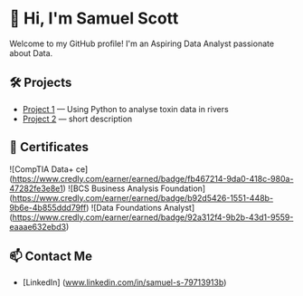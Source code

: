 # 👋 Hi, I'm Samuel Scott

Welcome to my GitHub profile! I'm an Aspiring Data Analyst passionate about Data.

## 🛠 Projects
- [Project 1](https://github.com/sjscott18/sjscott18/blob/main/Environmental%20Toxin%20Analysis%20in%20River%20Systems.ipynb) — Using Python to analyse toxin data in rivers
- [Project 2](https://github.com/yourproject) — short description

## 🧰 Certificates
![CompTIA Data+ ce] (https://www.credly.com/earner/earned/badge/fb467214-9da0-418c-980a-47282fe3e8e1)
![BCS Business Analysis Foundation] (https://www.credly.com/earner/earned/badge/b92d5426-1551-448b-9b6e-4b855ddd79ff)
![Data Foundations Analyst] (https://www.credly.com/earner/earned/badge/92a312f4-9b2b-43d1-9559-eaaae632ebd3)

## 📫 Contact Me
- [LinkedIn] (www.linkedin.com/in/samuel-s-79713913b)

